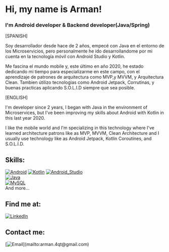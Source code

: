 
<!--
**arman-visual/arman-visual** is a ✨ _special_ ✨ repository because its `README.md` (this file) appears on your GitHub profile.

Here are some ideas to get you started:

- 🔭 I’m currently working on ...
- 🌱 I’m currently learning ...
- 👯 I’m looking to collaborate on ...
- 🤔 I’m looking for help with ...
- 💬 Ask me about ...
- 📫 How to reach me: ...
- 😄 Pronouns: ...
- ⚡ Fun fact: ...
-->
# Hi, my name is Arman!
### I'm Android developer & Backend developer(Java/Spring)

[SPANISH]

Soy desarrollador desde hace de 2 años, empecé con Java en el entorno de los Microservicios, pero personalmente he ido desarrollandome por mi cuenta en la tecnología móvil con Android Studio y Kotlin. 

Me fascina el mundo mobile y, este último en año 2020, he estado dedicando mi tiempo para especializarme en este campo, con el aprendizaje de patrones de arquitectura como MVP,y MVVM, y Arquitectura Clean. Tambien útilizo tecnologias como Android Jetpack, Corrutinas, y buenas practicas aplicando S.O.L.I.D siempre que sea posible.

[ENGLISH]

I'm developer since 2 years, I began with Java in the environment of Microservices, but I've been improving my skills about Android with Kotlin in this last year 2020.

I like the mobile world and I'm specializing in this technology where I've learned architecture patrons like as MVP, MVVM, Clean Architecture and I usually use technology like as Android Jetpack, Kotlin Coroutines, and S.O.L.I.D.



## Skills:
[![Android](https://img.shields.io/badge/Android-3DDC84?style=for-the-badge&logo=android&logoColor=white&labelColor=101010)]()
[![Kotlin](https://img.shields.io/badge/Kotlin-0095D5?style=for-the-badge&logo=kotlin&logoColor=white&labelColor=101010)]()
[![Android_Studio](https://img.shields.io/badge/Android_Studio-3DDC84?style=for-the-badge&logo=android-studio&logoColor=white&labelColor=101010)]()
</br>
[![Java](https://img.shields.io/badge/Java-007396?style=for-the-badge&logo=java&logoColor=white&labelColor=101010)]()
</br>
[![MySQL](https://img.shields.io/badge/MySQL-4479A1?style=for-the-badge&logo=mysql&logoColor=white&labelColor=101010)]()
</br>
And more...

## Find me at:

[![LinkedIn](https://img.shields.io/badge/LinkedIn-Arman_QT-0077B5?style=for-the-badge&logo=linkedin&logoColor=white&labelColor=101010)](https://www.linkedin.com/in/armandoqt/)


## Contact me:

[![Email](https://img.shields.io/badge/arman.4qt@gmail.com-my_personal_email_(slow_response)-D14836?style=for-the-badge&logo=gmail&logoColor=white&labelColor=101010)](mailto:arman.4qt@gmail.com)

